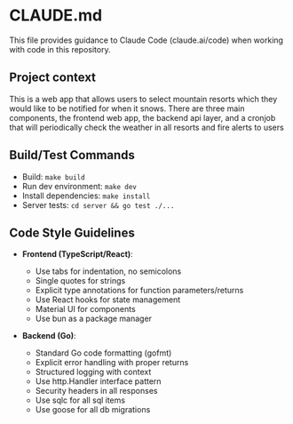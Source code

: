# CLAUDE.md

This file provides guidance to Claude Code (claude.ai/code) when working with code in this repository.

## Project context
This is a web app that allows users to select mountain resorts which they would like to be notified for when it snows. There are three main components, the frontend web app, the backend api layer, and a cronjob that will periodically check the weather in all resorts and fire alerts to users

## Build/Test Commands
- Build: `make build`
- Run dev environment: `make dev`
- Install dependencies: `make install`
- Server tests: `cd server && go test ./...`

## Code Style Guidelines
- **Frontend (TypeScript/React)**:
  - Use tabs for indentation, no semicolons
  - Single quotes for strings
  - Explicit type annotations for function parameters/returns
  - Use React hooks for state management
  - Material UI for components
  - Use bun as a package manager

- **Backend (Go)**:
  - Standard Go code formatting (gofmt)
  - Explicit error handling with proper returns
  - Structured logging with context
  - Use http.Handler interface pattern
  - Security headers in all responses
  - Use sqlc for all sql items
  - Use goose for all db migrations